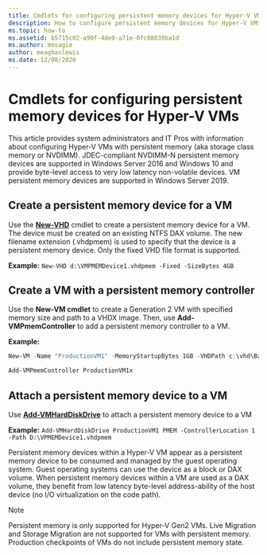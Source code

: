 ```yaml
---
title: Cmdlets for configuring persistent memory devices for Hyper-V VMs
description: How to configure persistent memory devices for Hyper-V VMs
ms.topic: how-to
ms.assetid: b5715c02-a90f-4de9-a71e-0fc08039ba1d
ms.author: mosagie
author: meaghanlewis
ms.date: 12/08/2020
---
```


# Cmdlets for configuring persistent memory devices for Hyper-V VMs

This article provides system administrators and IT Pros with information about configuring Hyper-V VMs with persistent memory (aka storage class memory or NVDIMM). JDEC-compliant NVDIMM-N persistent memory devices are supported in Windows Server 2016 and Windows 10 and provide byte-level access to very low latency non-volatile devices. VM persistent memory devices are supported in Windows Server 2019.

## Create a persistent memory device for a VM

Use the **[New-VHD](/powershell/module/hyper-v/new-vhd)** cmdlet to create a persistent memory device for a VM. The device must be created on an existing NTFS DAX volume.  The new filename extension (.vhdpmem) is used to specify that the device is a persistent memory device. Only the fixed VHD file format is supported.

**Example:** `New-VHD d:\VMPMEMDevice1.vhdpmem -Fixed -SizeBytes 4GB`

## Create a VM with a persistent memory controller

Use the **New-VM cmdlet** to create a Generation 2 VM with specified memory size and path to a VHDX image. Then, use **Add-VMPmemController** to add a persistent memory controller to a VM.

**Example:**

```powershell
New-VM -Name "ProductionVM1" -MemoryStartupBytes 1GB -VHDPath c:\vhd\BaseImage.vhdx

Add-VMPmemController ProductionVM1x
```

## Attach a persistent memory device to a VM

Use **[Add-VMHardDiskDrive](/powershell/module/hyper-v/add-vmharddiskdrive)** to attach a persistent memory device to a VM

**Example:** `Add-VMHardDiskDrive ProductionVM1 PMEM -ControllerLocation 1 -Path D:\VPMEMDevice1.vhdpmem`

Persistent memory devices within a Hyper-V VM appear as a persistent memory device to be consumed and managed by the guest operating system. Guest operating systems can use the device as a block or DAX volume. When persistent memory devices within a VM are used as a DAX volume, they benefit from low latency byte-level address-ability of the host device (no I/O virtualization on the code path).

>[!NOTE]
>Persistent memory is only supported for Hyper-V Gen2 VMs. Live Migration and Storage Migration are not supported for VMs with persistent memory. Production checkpoints of VMs do not include persistent memory state.
